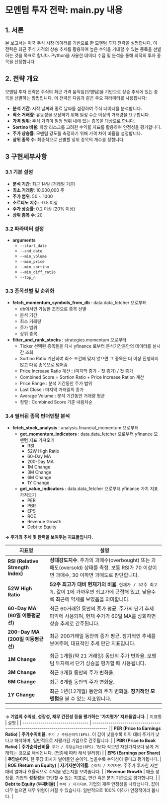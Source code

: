 # 모멘텀 투자 전략: main.py 내용

## 1. 서론
본 보고서는 미국 주식 시장 데이터를 기반으로 한 모멘텀 투자 전략을 설명합니다. 이 전략은 최근 주식 가격의 상승 추세를 활용하여 높은 수익을 기대할 수 있는 종목을 선별하는 것을 목표로 합니다. Python을 사용한 데이터 수집 및 분석을 통해 최적의 투자 종목을 선정합니다.

## 2. 전략 개요
모멘텀 투자 전략은 주식의 최근 가격 움직임(모멘텀)을 기반으로 상승 추세에 있는 종목을 선별하는 방법입니다. 이 전략은 다음과 같은 주요 파라미터를 사용합니다:

- **분석 기간**: 시작 날짜와 종료 날짜를 설정하여 주식 데이터를 분석합니다.
- **최소 거래량**: 유동성을 보장하기 위해 일정 수준 이상의 거래량을 요구합니다.
- **가격 범위**: 주식 가격이 일정 범위 내에 있는 종목을 대상으로 합니다.
- **Sortino 비율**: 하방 리스크를 고려한 수익률 지표를 활용하여 안정성을 평가합니다.
- **주가 상승률**: 모멘텀 강도를 측정하기 위해 가격 차이 비율을 설정합니다.
- **상위 종목 수**: 최종적으로 선별할 상위 종목의 개수를 정합니다.



## 3 구현세부사항

### 3.1 기본 설정
- **분석 기간**: 최근 14일 (거래일 기준)
- **최소 거래량**: 10,000,000 주
- **주가 범위**: 50 ~ 1000
- **소르티노 지수**: -0.5 이상
- **주가 상승률**: 0.2 이상 (20% 이상)
- **상위 종목 수**: 20

### 3.2 파라미터 설정
- **arguments**
  - `--start_date`
  - `--end_date`
  - `--min_volume`
  - `--min_price`
  - `--min_sortino`
  - `--min_diff_ratio`
  - `--top_n`

### 3.3 종목선별 및 순위화 
- **fetch_momentum_symbols_from_db** : data.data_fetcher 으로부터 
  - db에서만 가능한 조건으로 종목 선별
  - 분석 기간
  - 최소 거래량
  - 주가 범위
  - 상위 종목
- **filter_and_rank_stocks** : strategies.momentum 으로부터
  - Ticker 선택된 종목들을 다시 yfinance 로부터 분석기간동안의 데이터를 실시간 조회
  - Sortino Ratio 계산하여 최소 조건에 맞지 않으면 그 종목은 더 이상 진행하지 않고 다음 종목으로 넘어감
  - Price Increase Ratio 계산 : (마지막 종가 - 첫 종가) / 첫 종가
  - Combined Score = Sortion Ratio + Price Increase Ration 계산
  - Price Range : 분석 기간동안 주가 범위 
  - Last Close : 마지막 거래일의 종가
  - Average Volume : 분석 기간동안 거래량 평균
  - 정렬 : Combined Score 기준 내림차순

### 3.4 필터된 종목 펀더멘탈 분석
- **fetch_stock_analysis** : analysis.financial_momentum 으로부터
  - **get_momentum_indicators** : data.data_fetcher 으로부터 yfinance 모멘텀 지표 가져오기
    - RSI
    - 52W High Ratio
    - 60-Day MA
    - 200-Day MA
    - 1M Change
    - 3M Change
    - 6M Change
    - 1Y Change
  - **get_value_indicators** : data.data_fetcher 으로부터 yfinance 가치 지표 가져오기
    - PER
    - PBR
    - EPS
    - ROE
    - Revenue Growth
    - Debt to Equity



**→ 주가의 추세 및 탄력을 보여주는 지표들입니다.**

| 지표명                               | 설명                                                                                               |
| --------------------------------- | ------------------------------------------------------------------------------------------------ |
| **RSI (Relative Strength Index)** | **상대강도지수**. 주가의 과매수(overbought) 또는 과매도(oversold) 상태를 측정. 보통 RSI가 70 이상이면 과매수, 30 이하면 과매도로 판단합니다. |
| **52W High Ratio**                | **52주 최고가 대비 현재가의 비율**. `현재가 / 52주 최고가`. 값이 1에 가까우면 최고가에 근접해 있고, 낮을수록 최근에 약세를 보였음을 의미합니다.        |
| **60-Day MA (60일 이동평균선)**         | 최근 60거래일 동안의 종가 평균. 주가의 단기 추세 파악에 사용되며, 현재 주가가 60일 MA를 상회하면 상승 추세로 간주됩니다.                        |
| **200-Day MA (200일 이동평균선)**       | 최근 200거래일 동안의 종가 평균. 장기적인 추세를 보여주며, 대표적인 추세 판단 지표입니다.                                            |
| **1M Change**                     | 최근 1개월(약 21 거래일) 동안의 주가 변화율. 모멘텀 투자에서 단기 상승을 평가할 때 사용됩니다.                                        |
| **3M Change**                     | 최근 3개월 동안의 주가 변화율.                                                                               |
| **6M Change**                     | 최근 6개월 동안의 주가 변화율.                                                                               |
| **1Y Change**                     | 최근 1년(12개월) 동안의 주가 변화율. **장기적인 모멘텀**을 볼 수 있는 지표입니다.                                              |

---



**→ 기업의 수익성, 성장성, 재무 건전성 등을 평가하는 '가치평가' 지표들입니다.**
| 지표명                               | 설명                                                                                    |
| --------------------------------- | ------------------------------------------------------------------------------------- |
| **PER (Price to Earnings Ratio)** | **주가수익비율**. `주가 / 주당순이익(EPS)`. 이 값이 낮을수록 이익 대비 주가가 낮다고 해석하며, 일반적으로 저평가된 기업으로 간주됩니다.   |
| **PBR (Price to Book Ratio)**     | **주가순자산비율**. `주가 / 주당순자산(BPS)`. 1보다 작으면 자산가치보다 낮게 거래되는 것으로 해석됩니다. (업종에 따라 해석 달라짐)     |
| **EPS (Earnings per Share)**      | **주당순이익**. 한 주당 회사가 벌어들인 순이익. 높을수록 수익성이 좋다고 평가됩니다.                                    |
| **ROE (Return on Equity)**        | **자기자본이익률**. `순이익 / 자기자본`. 주주가 투자한 자본 대비 얼마나 효율적으로 수익을 냈는지를 보여줍니다.                    |
| **Revenue Growth**                | 매출 성장률. 기업의 **성장성**을 판단할 수 있는 지표로, 연간 혹은 분기 기준으로 평가합니다.                               |
| **Debt to Equity (부채비율)**         | `부채 / 자기자본`. 기업의 재무 안정성을 나타냅니다. 값이 너무 높으면 재무 위험이 커질 수 있습니다. 일반적으로 100% 이하가 안정적이라 봅니다. |
